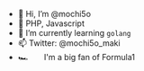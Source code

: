 - 👋 Hi, I’m @mochi5o
- 👀 PHP, Javascript
- 🌱 I’m currently learning `golang`
- 📫 Twitter: @mochi5o_maki
- 🏎　　I'm a big fan of Formula1
